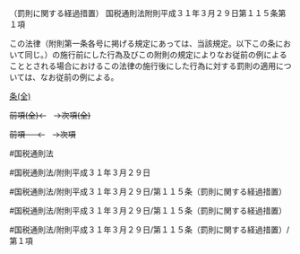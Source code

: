 （罰則に関する経過措置）
国税通則法附則平成３１年３月２９日第１１５条第１項

この法律（附則第一条各号に掲げる規定にあっては、当該規定。以下この条において同じ。）の施行前にした行為及びこの附則の規定によりなお従前の例によることとされる場合におけるこの法律の施行後にした行為に対する罰則の適用については、なお従前の例による。

[条(全)](国税通則法＿＿＿＿附則平成３１年３月２９日第１１５条_.md)

~~前項(全)←~~　~~→次項(全)~~

~~前項 　 ←~~　~~→次項~~



#国税通則法

#国税通則法/附則平成３１年３月２９日

#国税通則法/附則平成３１年３月２９日/第１１５条（罰則に関する経過措置）

#国税通則法/附則平成３１年３月２９日/第１１５条（罰則に関する経過措置）

#国税通則法/附則平成３１年３月２９日/第１１５条（罰則に関する経過措置）/第１項

